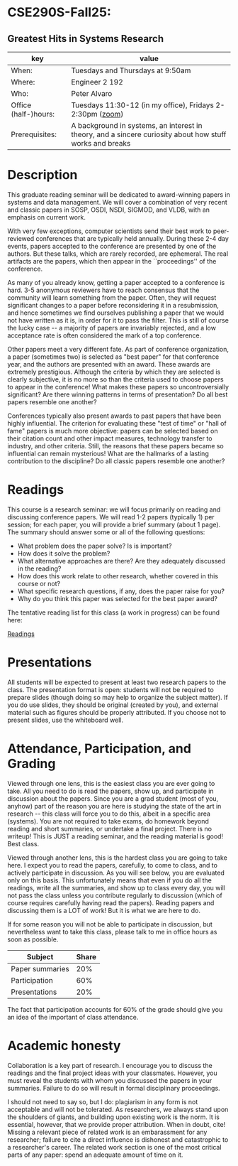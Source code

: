 # CSE290S-Fall25: 
## Greatest Hits in Systems Research
| key | value | 
|-----|-------|
|When: | Tuesdays and Thursdays at 9:50am |
|Where: | Engineer 2 192 |
|Who: | Peter Alvaro |
|Office (half-)hours: | Tuesdays 11:30-12 (in my office), Fridays 2-2:30pm ([zoom](https://ucsc.zoom.us/j/97059000902?pwd=SObWBFw5YseSzDhsfjA5xxUo9dAWcq.1)) |
|Prerequisites: | A background in systems, an interest in theory, and a sincere curiosity about how stuff works and breaks |

# Description

This graduate reading seminar will be dedicated to award-winning papers in systems and data management.  We will cover a combination of very recent
and classic papers in SOSP, OSDI, NSDI, SIGMOD, and VLDB, with an emphasis on current work.

With very few exceptions, computer scientists send their best work to peer-reviewed conferences that are typically held annually.
During these 2-4 day events, papers accepted to the conference are presented by one of the authors.  But these talks, which are rarely recorded, are ephemeral.  The real artifacts are the papers, which then appear in the ``proceedings''
of the conference.

As many of you already know, getting a paper accepted to a conference is hard.  3-5 anonymous reviewers have to reach consensus that the 
community will learn something from the paper.  Often, they will request significant changes to a paper before reconsidering it in a
resubmission, and hence sometimes we find ourselves publishing a paper that we would not have written as it is, in order for it to pass the
filter. This is still of course the lucky case -- a majority of papers are invariably rejected, and a low acceptance rate is often considered
the mark of a top conference.

Other papers meet a very different fate.  As part of conference organization, a paper (sometimes two) is selected as "best paper" for that conference
year, and the authors are presented with an award. These awards are extremely prestigious. Although the criteria by which they are selected is clearly 
subjective, it is no more so than the criteria used to choose papers to appear in the conference!  What makes these papers so uncontroversially significant?
Are there winning patterns in terms of presentation?  Do all best papers resemble one another?

Conferences typically also present awards to past papers that have been highly influential.  The criterion for evaluating these "test of time" or
"hall of fame" papers is much more
objective: papers can be selected based on their citation count and other impact measures, technology transfer to industry, and other criteria.
Still, the reasons that these papers became so influential can remain mysterious!  What are the hallmarks of a lasting contribution to the discipline?
Do all classic papers resemble one another?


# Readings

This course is a research seminar: we will focus primarily on reading and discussing conference papers.  We will read 1-2 papers (typically 1) per session; for each paper, you will provide a brief summary (about 1 page).  The summary should answer some or all of the following questions:

 * What problem does the paper solve?  Is is important?
 * How does it solve the problem? 
 * What alternative approaches are there? Are they adequately discussed in the reading?
 * How does this work relate to other research, whether covered in this course or not?
 * What specific research questions, if any, does the paper raise for you?
 * Why do you think this paper was selected for the best paper award?

The tentative reading list for this class (a work in progress) can be found here:

[Readings](readings.md)
 
 
# Presentations

All students will be expected to present at least two research papers to the class.  The presentation format is open: students will not be required to prepare slides (though doing so may help to organize the subject matter).  If you do use slides, they should be original (created by you), and external material such as figures should be properly attributed.  If you choose not to present slides, use the whiteboard well.


# Attendance, Participation, and Grading

Viewed through one lens, this is the easiest class you are ever going to take.  All you need to do is read the papers, show up,
and participate in discussion about the papers.  Since you are a grad student (most of you, anyhow) part of the reason you are here
is studying the state of the art in research -- this class will force you to do this, albeit in a specific area (systems).
You are not required to take exams, do homework beyond reading and short summaries, or undertake a final project.  There is no writeup!
This is JUST a reading seminar, and the reading material is good!  Best class. 

Viewed through another lens, this is the hardest class you are going to take here. I expect you to read the papers, carefully,
to come to class, and to actively participate in discussion.  As you will see below, you are evaluated only on this basis.  This 
unfortunately means that even if you do all the readings, write all the summaries, and show up to class every day, you will not
pass the class unless you contribute regularly to discussion (which of course requires carefully having read the papers).  Reading 
papers and discussing them is a LOT of work!  But it is what we are here to do.

If for some reason you will not be able to participate in discussion, but nevertheless want to take this class, please talk to me
in office hours as soon as possible.


| Subject | Share |
|-------|---------|
| Paper summaries | 20% |
| Participation | 60% |
| Presentations | 20% |


The fact that participation accounts for 60% of the grade should give you an idea of the important of class attendance.  

# Academic honesty

Collaboration is a key part of research.  I encourage you to discuss the readings and the final project ideas with your classmates.  However, you must reveal the students with whom you discussed the papers in your summaries.  Failure to do so will result in formal disciplinary proceedings.  

I should not need to say so, but I do: plagiarism in any form is not acceptable and will not be tolerated.  As researchers, we always stand upon the shoulders of giants, and building upon existing work is the norm.  It is essential, however, that we provide proper attribution.  When in doubt, cite!  Missing a relevant piece of related work is an embarassment for any  researcher; failure to cite a direct influence is dishonest and catastrophic to a researcher's career.  The related work section is one of the most critical parts of any paper: spend an adequate amount of time on it.




